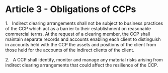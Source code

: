 # Article 3 - Obligations of CCPs


1.   Indirect clearing arrangements shall not be subject to business practices of the CCP which act as a barrier to their establishment on reasonable commercial terms. At the request of a clearing member, the CCP shall maintain separate records and accounts enabling each client to distinguish in accounts held with the CCP the assets and positions of the client from those held for the accounts of the indirect clients of the client.

2.   A CCP shall identify, monitor and manage any material risks arising from indirect clearing arrangements that could affect the resilience of the CCP.
